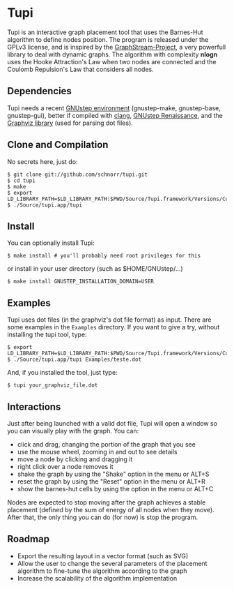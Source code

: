Tupi
====

Tupi is an interactive graph placement tool that uses the Barnes-Hut
algorithm to define nodes position. The program is released under the
GPLv3 license, and is inspired by the
[GraphStream-Project](http://graphstream-project.org/), a very
powerfull library to deal with dynamic graphs. The algorithm with
complexity __nlogn__ uses the Hooke Attraction's Law when two nodes
are connected and the Coulomb Repulsion's Law that considers all
nodes.

Dependencies
------------

Tupi needs a recent [GNUstep environment](http://gnustep.org)
(gnustep-make, gnustep-base, gnustep-gui), better if compiled with
[clang](http://clang.llvm.org/), [GNUstep
Renaissance](http://www.gnustep.it/Renaissance/), and the [Graphviz
library](http://www.graphviz.org/) (used for parsing dot files).

Clone and Compilation
---------------------

No secrets here, just do:

    $ git clone git://github.com/schnorr/tupi.git
    $ cd tupi
    $ make
    $ export LD_LIBRARY_PATH=$LD_LIBRARY_PATH:$PWD/Source/Tupi.framework/Versions/Current
    $ ./Source/tupi.app/tupi

Install
-------

You can optionally install Tupi:

    $ make install # you'll probably need root privileges for this

or install in your user directory (such as $HOME/GNUstep/...)

    $ make install GNUSTEP_INSTALLATION_DOMAIN=USER

Examples
--------

Tupi uses dot files (in the graphviz's dot file format) as
input. There are some examples in the `Examples` directory. If you
want to give a try, without installing the tupi tool, type:

    $ export LD_LIBRARY_PATH=$LD_LIBRARY_PATH:$PWD/Source/Tupi.framework/Versions/Current
    $ ./Source/tupi.app/tupi Examples/teste.dot

And, if you installed the tool, just type:

    $ tupi your_graphviz_file.dot

Interactions
------------

Just after being launched with a valid dot file, Tupi will open a
window so you can visually play with the graph. You can:

* click and drag, changing the portion of the graph that you see
* use the mouse wheel, zooming in and out to see details
* move a node by clicking and dragging it
* right click over a node removes it
* shake the graph by using the "Shake" option in the menu or ALT+S
* reset the graph by using the "Reset" option in the menu or ALT+R
* show the barnes-hut cells by using the option in the menu or ALT+C

Nodes are expected to stop moving after the graph achieves a stable
placement (defined by the sum of energy of all nodes when they move).
After that, the only thing you can do (for now) is stop the program.

Roadmap
-------

* Export the resulting layout in a vector format (such as SVG)
* Allow the user to change the several parameters of the placement algorithm
  to fine-tune the algorithm according to the graph
* Increase the scalability of the algorithm implementation